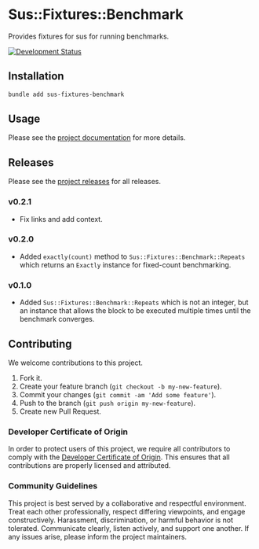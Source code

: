 # Sus::Fixtures::Benchmark

Provides fixtures for sus for running benchmarks.

[![Development Status](https://github.com/socketry/sus-fixtures-benchmark/workflows/Test/badge.svg)](https://github.com/socketry/sus-fixtures-benchmark/actions?workflow=Test)

## Installation

``` bash
bundle add sus-fixtures-benchmark
```

## Usage

Please see the [project documentation](https://socketry.github.io/sus-fixtures-benchmark/) for more details.

## Releases

Please see the [project releases](https://socketry.github.io/sus-fixtures-benchmark/releases/index) for all releases.

### v0.2.1

  - Fix links and add context.

### v0.2.0

  - Added `exactly(count)` method to `Sus::Fixtures::Benchmark::Repeats` which returns an `Exactly` instance for fixed-count benchmarking.

### v0.1.0

  - Added `Sus::Fixtures::Benchmark::Repeats` which is not an integer, but an instance that allows the block to be executed multiple times until the benchmark converges.

## Contributing

We welcome contributions to this project.

1.  Fork it.
2.  Create your feature branch (`git checkout -b my-new-feature`).
3.  Commit your changes (`git commit -am 'Add some feature'`).
4.  Push to the branch (`git push origin my-new-feature`).
5.  Create new Pull Request.

### Developer Certificate of Origin

In order to protect users of this project, we require all contributors to comply with the [Developer Certificate of Origin](https://developercertificate.org/). This ensures that all contributions are properly licensed and attributed.

### Community Guidelines

This project is best served by a collaborative and respectful environment. Treat each other professionally, respect differing viewpoints, and engage constructively. Harassment, discrimination, or harmful behavior is not tolerated. Communicate clearly, listen actively, and support one another. If any issues arise, please inform the project maintainers.
